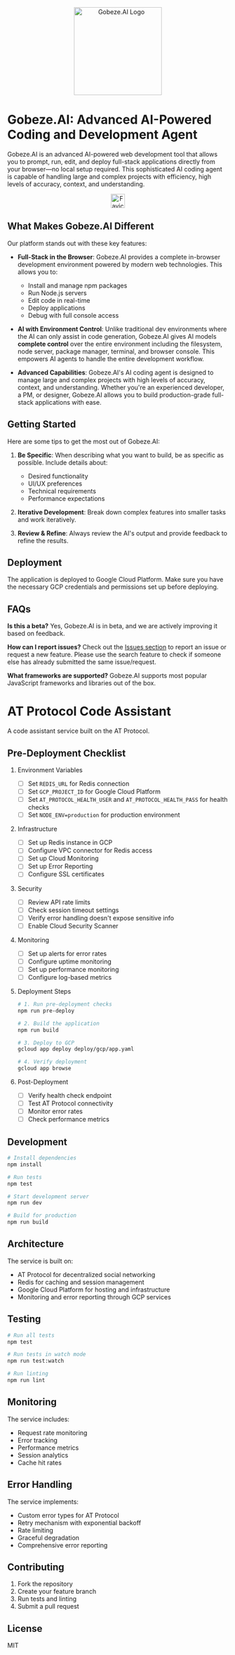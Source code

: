 

<div align="center">
  <img src="./public/6.png" alt="Gobeze.AI Logo" width="200">
</div>

# Gobeze.AI: Advanced AI-Powered Coding and Development Agent

Gobeze.AI is an advanced AI-powered web development tool that allows you to prompt, run, edit, and deploy full-stack applications directly from your browser—no local setup required. This sophisticated AI coding agent is capable of handling large and complex projects with efficiency, high levels of accuracy, context, and understanding.

<div align="center">
  <img src="./public/5.png" alt="Favicon" width="32">
</div>

## What Makes Gobeze.AI Different

Our platform stands out with these key features:

- **Full-Stack in the Browser**: Gobeze.AI provides a complete in-browser development environment powered by modern web technologies. This allows you to:
  - Install and manage npm packages
  - Run Node.js servers
  - Edit code in real-time
  - Deploy applications
  - Debug with full console access

- **AI with Environment Control**: Unlike traditional dev environments where the AI can only assist in code generation, Gobeze.AI gives AI models **complete control** over the entire environment including the filesystem, node server, package manager, terminal, and browser console. This empowers AI agents to handle the entire development workflow.

- **Advanced Capabilities**: Gobeze.AI's AI coding agent is designed to manage large and complex projects with high levels of accuracy, context, and understanding. Whether you're an experienced developer, a PM, or designer, Gobeze.AI allows you to build production-grade full-stack applications with ease.

## Getting Started

Here are some tips to get the most out of Gobeze.AI:

1. **Be Specific**: When describing what you want to build, be as specific as possible. Include details about:
   - Desired functionality
   - UI/UX preferences
   - Technical requirements
   - Performance expectations

2. **Iterative Development**: Break down complex features into smaller tasks and work iteratively.

3. **Review & Refine**: Always review the AI's output and provide feedback to refine the results.

## Deployment

The application is deployed to Google Cloud Platform. Make sure you have the necessary GCP credentials and permissions set up before deploying.

## FAQs

**Is this a beta?**
Yes, Gobeze.AI is in beta, and we are actively improving it based on feedback.

**How can I report issues?**
Check out the [Issues section](https://github.com/nawedy/gobeze-ai/issues) to report an issue or request a new feature. Please use the search feature to check if someone else has already submitted the same issue/request.

**What frameworks are supported?**
Gobeze.AI supports most popular JavaScript frameworks and libraries out of the box.

# AT Protocol Code Assistant

A code assistant service built on the AT Protocol.

## Pre-Deployment Checklist

1. Environment Variables
   - [ ] Set `REDIS_URL` for Redis connection
   - [ ] Set `GCP_PROJECT_ID` for Google Cloud Platform
   - [ ] Set `AT_PROTOCOL_HEALTH_USER` and `AT_PROTOCOL_HEALTH_PASS` for health checks
   - [ ] Set `NODE_ENV=production` for production environment

2. Infrastructure
   - [ ] Set up Redis instance in GCP
   - [ ] Configure VPC connector for Redis access
   - [ ] Set up Cloud Monitoring
   - [ ] Set up Error Reporting
   - [ ] Configure SSL certificates

3. Security
   - [ ] Review API rate limits
   - [ ] Check session timeout settings
   - [ ] Verify error handling doesn't expose sensitive info
   - [ ] Enable Cloud Security Scanner

4. Monitoring
   - [ ] Set up alerts for error rates
   - [ ] Configure uptime monitoring
   - [ ] Set up performance monitoring
   - [ ] Configure log-based metrics

5. Deployment Steps
   ```bash
   # 1. Run pre-deployment checks
   npm run pre-deploy

   # 2. Build the application
   npm run build

   # 3. Deploy to GCP
   gcloud app deploy deploy/gcp/app.yaml

   # 4. Verify deployment
   gcloud app browse
   ```

6. Post-Deployment
   - [ ] Verify health check endpoint
   - [ ] Test AT Protocol connectivity
   - [ ] Monitor error rates
   - [ ] Check performance metrics

## Development

```bash
# Install dependencies
npm install

# Run tests
npm test

# Start development server
npm run dev

# Build for production
npm run build
```

## Architecture

The service is built on:
- AT Protocol for decentralized social networking
- Redis for caching and session management
- Google Cloud Platform for hosting and infrastructure
- Monitoring and error reporting through GCP services

## Testing

```bash
# Run all tests
npm test

# Run tests in watch mode
npm run test:watch

# Run linting
npm run lint
```

## Monitoring

The service includes:
- Request rate monitoring
- Error tracking
- Performance metrics
- Session analytics
- Cache hit rates

## Error Handling

The service implements:
- Custom error types for AT Protocol
- Retry mechanism with exponential backoff
- Rate limiting
- Graceful degradation
- Comprehensive error reporting

## Contributing

1. Fork the repository
2. Create your feature branch
3. Run tests and linting
4. Submit a pull request

## License

MIT

